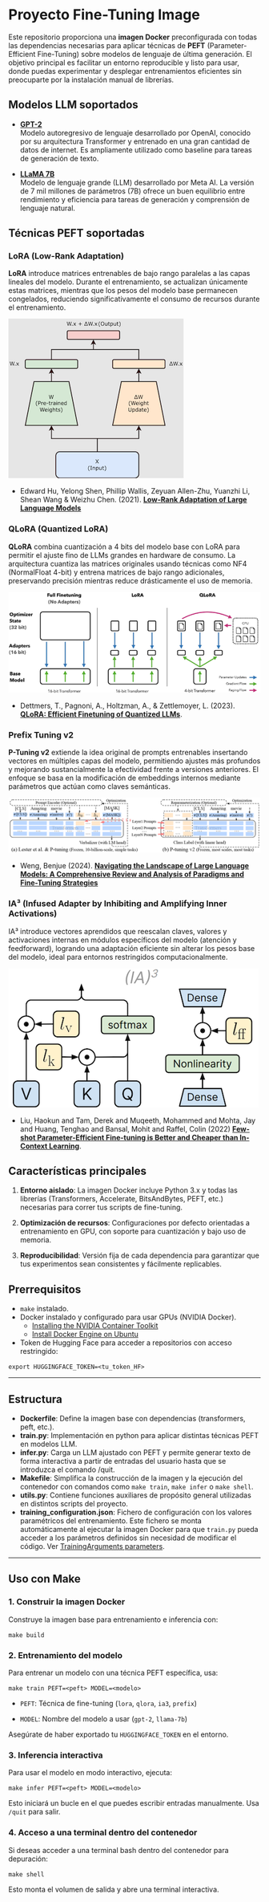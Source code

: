 # **Proyecto Fine-Tuning Image**

Este repositorio proporciona una **imagen Docker** preconfigurada con todas las dependencias necesarias para aplicar técnicas de **PEFT** (Parameter-Efficient Fine-Tuning) sobre modelos de lenguaje de última generación. El objetivo principal es facilitar un entorno reproducible y listo para usar, donde puedas experimentar y desplegar entrenamientos eficientes sin preocuparte por la instalación manual de librerías.

## Modelos LLM soportados

- **[GPT-2](https://huggingface.co/gpt2)**  
  Modelo autoregresivo de lenguaje desarrollado por OpenAI, conocido por su arquitectura Transformer y entrenado en una gran cantidad de datos de internet. Es ampliamente utilizado como baseline para tareas de generación de texto.

- **[LLaMA 7B](https://huggingface.co/meta-llama/Llama-2-7b-hf)**  
  Modelo de lenguaje grande (LLM) desarrollado por Meta AI. La versión de 7 mil millones de parámetros (7B) ofrece un buen equilibrio entre rendimiento y eficiencia para tareas de generación y comprensión de lenguaje natural.


## Técnicas PEFT soportadas
### **LoRA** (Low-Rank Adaptation)

**LoRA** introduce matrices entrenables de bajo rango paralelas a las capas lineales del modelo.
Durante el entrenamiento, se actualizan únicamente estas matrices, mientras que los pesos del modelo base
permanecen congelados, reduciendo significativamente el consumo de recursos durante el entrenamiento.

![image](docs/img/lora_figure.png)
- Edward Hu, Yelong Shen, Phillip Wallis, Zeyuan Allen-Zhu, Yuanzhi Li, Shean Wang & Weizhu Chen. (2021).
  [**Low-Rank Adaptation of Large Language Models**](https://arxiv.org/abs/2106.09685)

### **QLoRA** (Quantized LoRA)
**QLoRA** combina cuantización a 4 bits del modelo base con LoRA para permitir el ajuste fino de LLMs grandes
en hardware de consumo. La arquitectura cuantiza las matrices originales usando técnicas como NF4 (NormalFloat 4-bit)
y entrena matrices de bajo rango adicionales, preservando precisión mientras reduce drásticamente
el uso de memoria.

![image](docs/img/qlora_figure.png)
- Dettmers, T., Pagnoni, A., Holtzman, A., & Zettlemoyer, L. (2023). [**QLoRA: Efficient Finetuning of Quantized LLMs**](https://arxiv.org/abs/2305.14314).

### **Prefix Tuning v2**

**P-Tuning v2** extiende la idea original de prompts entrenables insertando vectores en múltiples capas del modelo,
permitiendo ajustes más profundos y mejorando sustancialmente la efectividad frente a versiones anteriores.
El enfoque se basa en la modificación de embeddings internos mediante parámetros que actúan como claves semánticas.

![image](docs/img/p_tuning_v2_figure.png)
- Weng, Benjue (2024). [**Navigating the Landscape of Large Language Models: A Comprehensive Review and Analysis of Paradigms and Fine-Tuning Strategies**](https://arxiv.org/pdf/2404.09022.pdf)

### **IA³** (Infused Adapter by Inhibiting and Amplifying Inner Activations)

IA³ introduce vectores aprendidos que reescalan claves, valores y activaciones internas en módulos específicos del
modelo (atención y feedforward), logrando una adaptación eficiente sin alterar los pesos base del modelo, ideal para
entornos restringidos computacionalmente.

![image](docs/img/ia3_figure.png)
- Liu, Haokun and Tam, Derek and Muqeeth, Mohammed and Mohta, Jay and Huang, Tenghao and Bansal, Mohit and Raffel, Colin (2022) [**Few-shot Parameter-Efficient Fine-tuning is Better and Cheaper than In-Context Learning**](https://arxiv.org/pdf/2205.05638).

## Características principales

1. **Entorno aislado**: La imagen Docker incluye Python 3.x y todas las librerías (Transformers, Accelerate, BitsAndBytes, PEFT, etc.) necesarias para correr tus scripts de fine-tuning.

2. **Optimización de recursos**: Configuraciones por defecto orientadas a entrenamiento en GPU, con soporte para cuantización y bajo uso de memoria.

3. **Reproducibilidad**: Versión fija de cada dependencia para garantizar que tus experimentos sean consistentes y fácilmente replicables.

## **Prerrequisitos**
* `make` instalado.
* Docker instalado y configurado para usar GPUs (NVIDIA Docker).
    * [Installing the NVIDIA Container Toolkit](https://docs.nvidia.com/datacenter/cloud-native/container-toolkit/latest/install-guide.html)
    * [Install Docker Engine on Ubuntu](https://docs.docker.com/engine/install/ubuntu/)
* Token de Hugging Face para acceder a repositorios con acceso restringido:

```
export HUGGINGFACE_TOKEN=<tu_token_HF>
```

---

## **Estructura**

* **Dockerfile**: Define la imagen base con dependencias (transformers, peft, etc.).
* **train.py**: Implementación en python para aplicar distintas técnicas PEFT en modelos LLM.
* **infer.py**: Carga un LLM ajustado con PEFT y permite generar texto de forma interactiva a partir de entradas del usuario hasta que se introduzca el comando /quit.
* **Makefile**: Simplifica la construcción de la imagen y la ejecución del contenedor con comandos como `make train`, `make infer` o `make shell`.
* **utils.py**: Contiene funciones auxiliares de propósito general utilizadas en distintos scripts del proyecto.
* **training_configuration.json**: Fichero de configuración con los valores paramétricos del entrenamiento. Este fichero se monta automáticamente al ejecutar la imagen Docker para que `train.py` pueda acceder a los parámetros definidos sin necesidad de modificar el código. Ver [TrainingArguments parameters](https://huggingface.co/docs/transformers/v4.52.3/en/main_classes/trainer#transformers.TrainingArguments).

---

## **Uso con Make**

### **1\. Construir la imagen Docker**

Construye la imagen base para entrenamiento e inferencia con:

```
make build
```

### **2\. Entrenamiento del modelo**

Para entrenar un modelo con una técnica PEFT específica, usa:

```
make train PEFT=<peft> MODEL=<modelo>
```

* `PEFT`: Técnica de fine-tuning (`lora`, `qlora`, `ia3`, `prefix`)

* `MODEL`: Nombre del modelo a usar (`gpt-2`, `llama-7b`)

Asegúrate de haber exportado tu `HUGGINGFACE_TOKEN` en el entorno.

### **3\. Inferencia interactiva**

Para usar el modelo en modo interactivo, ejecuta:

```
make infer PEFT=<peft> MODEL=<modelo>
```

Esto iniciará un bucle en el que puedes escribir entradas manualmente. Usa `/quit` para salir.

### **4\. Acceso a una terminal dentro del contenedor**

Si deseas acceder a una terminal bash dentro del contenedor para depuración:

```
make shell
```

Esto monta el volumen de salida y abre una terminal interactiva.
